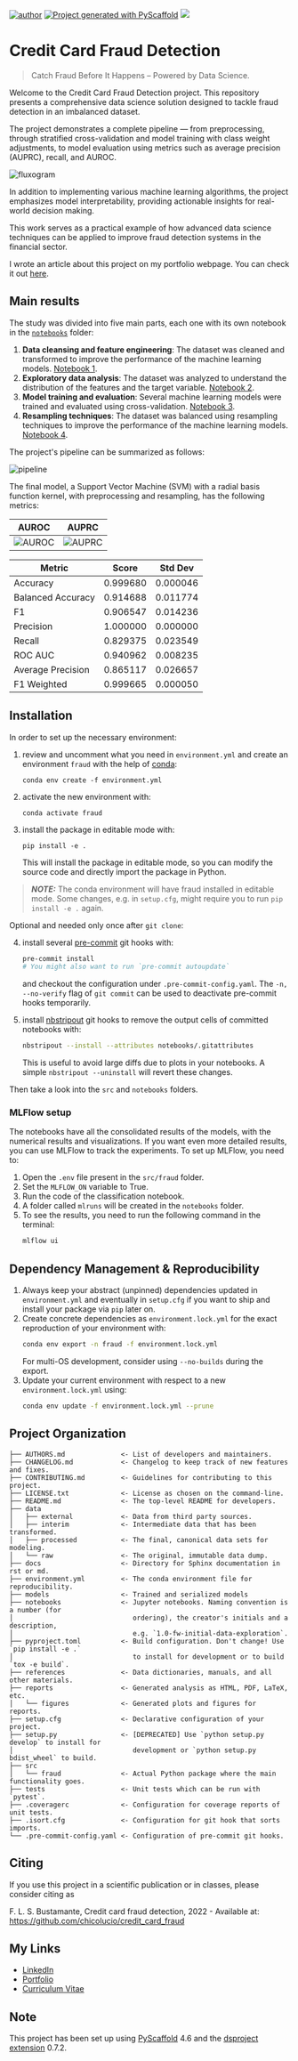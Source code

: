 [![author](https://img.shields.io/badge/Author-Francisco&nbsp;Bustamante-red.svg)](https://www.linkedin.com/in/flsbustamante/)
[![Project generated with PyScaffold](https://img.shields.io/badge/-PyScaffold-005CA0?logo=pyscaffold)](https://pyscaffold.org/)
[![](https://img.shields.io/badge/Python-3.13+-blue.svg)](https://www.python.org/)

# Credit Card Fraud Detection

> Catch Fraud Before It Happens – Powered by Data Science.

Welcome to the Credit Card Fraud Detection project. This repository presents a
comprehensive data science solution designed to tackle fraud detection in an imbalanced
dataset.

The project demonstrates a complete pipeline — from preprocessing, through stratified
cross-validation and model training with class weight adjustments, to model evaluation
using metrics such as average precision (AUPRC), recall, and AUROC.

![fluxogram](reports/figures/fraud.png)

In addition to implementing various machine learning algorithms, the project emphasizes
model interpretability, providing actionable insights for real-world decision making.

This work serves as a practical example of how advanced data science techniques can be
applied to improve fraud detection systems in the financial sector.

I wrote an article about this project on my portfolio webpage. You can check it out
[here](https://franciscobustamante.com.br/portfolio/2022-01-project_credit_card_fraud/).

## Main results

The study was divided into five main parts, each one with its own notebook in the
[`notebooks`](notebooks/) folder:

1. **Data cleansing and feature engineering**: The dataset was cleaned and transformed
   to improve the performance of the machine learning models.
   [Notebook 1](notebooks/01-flsb-data_cleansing.ipynb).
2. **Exploratory data analysis**: The dataset was analyzed to understand the distribution
   of the features and the target variable.
   [Notebook 2](notebooks/02-flsb-eda.ipynb).
3. **Model training and evaluation**: Several machine learning models were trained and
   evaluated using cross-validation.
   [Notebook 3](notebooks/03-flsb-classification-models.ipynb).
4. **Resampling techniques**: The dataset was balanced using resampling techniques to
   improve the performance of the machine learning models.
   [Notebook 4](notebooks/04-flsb-classification-models-resampling.ipynb).

The project's pipeline can be summarized as follows:

![pipeline](reports/figures/pipeline_full.png)

The final model, a Support Vector Machine (SVM) with a radial basis function kernel,
with preprocessing and resampling, has the following metrics:

|AUROC|AUPRC|
|-------------------------------------|-------------------------------------|
| ![AUROC](reports/figures/auroc.png) | ![AUPRC](reports/figures/auprc.png) |

| Metric              | Score    | Std Dev   |
|---------------------|----------|-----------|
| Accuracy            | 0.999680 | 0.000046  |
| Balanced Accuracy   | 0.914688 | 0.011774  |
| F1                  | 0.906547 | 0.014236  |
| Precision           | 1.000000 | 0.000000  |
| Recall              | 0.829375 | 0.023549  |
| ROC AUC             | 0.940962 | 0.008235  |
| Average Precision   | 0.865117 | 0.026657  |
| F1 Weighted         | 0.999665 | 0.000050  |



## Installation

In order to set up the necessary environment:

1. review and uncomment what you need in `environment.yml` and create an environment `fraud` with the help of [conda]:
   ```
   conda env create -f environment.yml
   ```
2. activate the new environment with:
   ```
   conda activate fraud
   ```
3. install the package in editable mode with:
   ```
   pip install -e .
   ```
   This will install the package in editable mode, so you can modify the source code and
   directly import the package in Python.

> **_NOTE:_**  The conda environment will have fraud installed in editable mode.
> Some changes, e.g. in `setup.cfg`, might require you to run `pip install -e .` again.


Optional and needed only once after `git clone`:

4. install several [pre-commit] git hooks with:
   ```bash
   pre-commit install
   # You might also want to run `pre-commit autoupdate`
   ```
   and checkout the configuration under `.pre-commit-config.yaml`.
   The `-n, --no-verify` flag of `git commit` can be used to deactivate pre-commit hooks temporarily.

5. install [nbstripout] git hooks to remove the output cells of committed notebooks with:
   ```bash
   nbstripout --install --attributes notebooks/.gitattributes
   ```
   This is useful to avoid large diffs due to plots in your notebooks.
   A simple `nbstripout --uninstall` will revert these changes.


Then take a look into the `src` and `notebooks` folders.

### MLFlow setup

The notebooks have all the consolidated results of the models, with the numerical results
and visualizations. If you want even more detailed results, you can use MLFlow to track
the experiments. To set up MLFlow, you need to:

1. Open the `.env` file present in the `src/fraud` folder.
2. Set the `MLFLOW_ON` variable to True.
3. Run the code of the classification notebook.
4. A folder called `mlruns` will be created in the `notebooks` folder.
5. To see the results, you need to run the following command in the terminal:
   ```bash
   mlflow ui
   ```



## Dependency Management & Reproducibility

1. Always keep your abstract (unpinned) dependencies updated in `environment.yml` and eventually
   in `setup.cfg` if you want to ship and install your package via `pip` later on.
2. Create concrete dependencies as `environment.lock.yml` for the exact reproduction of your
   environment with:
   ```bash
   conda env export -n fraud -f environment.lock.yml
   ```
   For multi-OS development, consider using `--no-builds` during the export.
3. Update your current environment with respect to a new `environment.lock.yml` using:
   ```bash
   conda env update -f environment.lock.yml --prune
   ```
## Project Organization

```
├── AUTHORS.md              <- List of developers and maintainers.
├── CHANGELOG.md            <- Changelog to keep track of new features and fixes.
├── CONTRIBUTING.md         <- Guidelines for contributing to this project.
├── LICENSE.txt             <- License as chosen on the command-line.
├── README.md               <- The top-level README for developers.
├── data
│   ├── external            <- Data from third party sources.
│   ├── interim             <- Intermediate data that has been transformed.
│   ├── processed           <- The final, canonical data sets for modeling.
│   └── raw                 <- The original, immutable data dump.
├── docs                    <- Directory for Sphinx documentation in rst or md.
├── environment.yml         <- The conda environment file for reproducibility.
├── models                  <- Trained and serialized models
├── notebooks               <- Jupyter notebooks. Naming convention is a number (for
│                              ordering), the creator's initials and a description,
│                              e.g. `1.0-fw-initial-data-exploration`.
├── pyproject.toml          <- Build configuration. Don't change! Use `pip install -e .`
│                              to install for development or to build `tox -e build`.
├── references              <- Data dictionaries, manuals, and all other materials.
├── reports                 <- Generated analysis as HTML, PDF, LaTeX, etc.
│   └── figures             <- Generated plots and figures for reports.
├── setup.cfg               <- Declarative configuration of your project.
├── setup.py                <- [DEPRECATED] Use `python setup.py develop` to install for
│                              development or `python setup.py bdist_wheel` to build.
├── src
│   └── fraud               <- Actual Python package where the main functionality goes.
├── tests                   <- Unit tests which can be run with `pytest`.
├── .coveragerc             <- Configuration for coverage reports of unit tests.
├── .isort.cfg              <- Configuration for git hook that sorts imports.
└── .pre-commit-config.yaml <- Configuration of pre-commit git hooks.
```

## Citing

If you use this project in a scientific publication or in classes, please consider
citing as

F. L. S. Bustamante, Credit card fraud detection, 2022 - Available at:
https://github.com/chicolucio/credit_card_fraud

## My Links

- [LinkedIn](https://www.linkedin.com/in/flsbustamante/)
- [Portfolio](https://franciscobustamante.com.br/portfolio)
- [Curriculum Vitae](https://franciscobustamante.com.br/about/)

<!-- pyscaffold-notes -->

## Note

This project has been set up using [PyScaffold] 4.6 and the [dsproject extension] 0.7.2.

[conda]: https://docs.conda.io/
[pre-commit]: https://pre-commit.com/
[Jupyter]: https://jupyter.org/
[nbstripout]: https://github.com/kynan/nbstripout
[PyScaffold]: https://pyscaffold.org/
[dsproject extension]: https://github.com/pyscaffold/pyscaffoldext-dsproject
